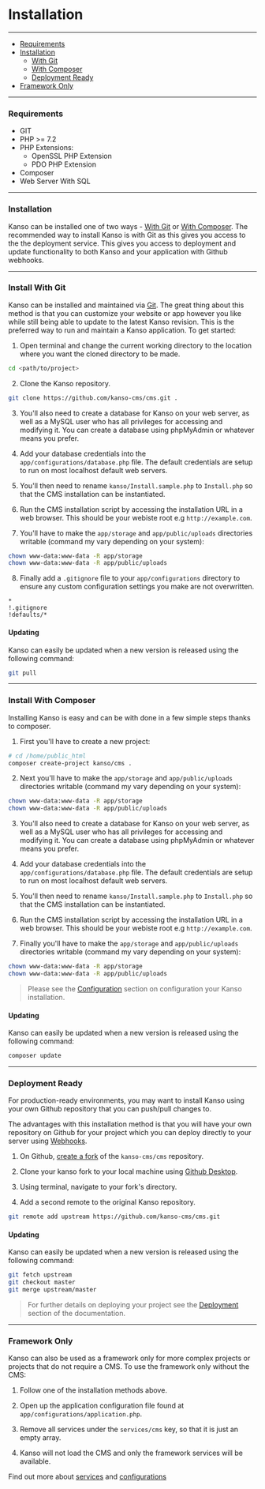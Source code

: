 # Installation

--------------------------------------------------------
* [Requirements](#requirements)
* [Installation](#Installation)
	* [With Git](#install-with-git)
	* [With Composer](#install-with-composer)
	* [Deployment Ready](#deployment-ready)
* [Framework Only](#framework-only)
--------------------------------------------------------

### Requirements

* GIT
* PHP >= 7.2
* PHP Extensions:
	* OpenSSL PHP Extension
	* PDO PHP Extension
* Composer
* Web Server With SQL

--------------------------------------------------------

### Installation
Kanso can be installed one of two ways - [With Git](#install-with-git) or [With Composer](#install-with-composer). The recommended way to install Kanso is with Git as this gives you access to the the deployment service. This gives you access to deployment and update functionality to both Kanso and your application with Github webhooks.

--------------------------------------------------------

### Install With Git
Kanso can be installed and maintained via [Git](https://git-scm.com/). The great thing about this method is that you can customize your website or app however you like while still being able to update to the latest Kanso revision. This is the preferred way to run and maintain a Kanso application. To get started:

1. Open terminal and change the current working directory to the location where you want the cloned directory to be made.

```bash
cd <path/to/project>
```

2. Clone the Kanso repository.

```bash
git clone https://github.com/kanso-cms/cms.git .
```

3. You'll also need to create a database for Kanso on your web server, as well as a MySQL user who has all privileges for accessing and modifying it. You can create a database using phpMyAdmin or whatever means you prefer.

4. Add your database credentials into the `app/configurations/database.php` file. The default credentials are setup to run on most localhost default web servers.

5. You'll then need to rename `kanso/Install.sample.php` to `Install.php` so that the CMS installation can be instantiated.

6. Run the CMS installation script by accessing the installation URL in a web browser. This should be your webiste root e.g `http://example.com`.

7. You'll have to make the `app/storage` and `app/public/uploads` directories writable (command my vary depending on your system):

```bash
chown www-data:www-data -R app/storage
chown www-data:www-data -R app/public/uploads
```

8. Finally add a `.gitignore` file to your `app/configurations` directory to ensure any custom configuration settings you make are not overwritten.

```
*
!.gitignore
!defaults/*
```

#### Updating

Kanso can easily be updated when a new version is released using the following command:

```bash
git pull
```

--------------------------------------------------------
### Install With Composer

Installing Kanso is easy and can be with done in a few simple steps thanks to composer.

1. First you'll have to create a new project:

```bash
# cd /home/public_html
composer create-project kanso/cms .
```

2. Next you'll have to make the `app/storage` and  `app/public/uploads` directories writable (command my vary depending on your system):

```bash
chown www-data:www-data -R app/storage
chown www-data:www-data -R app/public/uploads
```

3. You'll also need to create a database for Kanso on your web server, as well as a MySQL user who has all privileges for accessing and modifying it. You can create a database using phpMyAdmin or whatever means you prefer.

4. Add your database credentials into the `app/configurations/database.php` file. The default credentials are setup to run on most localhost default web servers.

5. You'll then need to rename `kanso/Install.sample.php` to `Install.php` so that the CMS installation can be instantiated.

6. Run the CMS installation script by accessing the installation URL in a web browser. This should be your webiste root e.g `http://example.com`.

7. Finally you'll have to make the `app/storage` and  `app/public/uploads` directories writable (command my vary depending on your system):

```bash
chown www-data:www-data -R app/storage
chown www-data:www-data -R app/public/uploads
```

> Please see the [Configuration](/getting-started/configuratio) section on configuration your Kanso installation.

#### Updating

Kanso can easily be updated when a new version is released using the following command:

```bash
composer update
```

--------------------------------------------------------

### Deployment Ready
For production-ready environments, you may want to install Kanso using your own Github repository that you can push/pull changes to.

The advantages with this installation method is that you will have your own repository on Github for your project which you can deploy directly to your server using [Webhooks](https://developer.github.com/webhooks/).

1. On Github, [create a fork](https://help.github.com/articles/fork-a-repo/) of the `kanso-cms/cms` repository.

2. Clone your kanso fork to your local machine using [Github Desktop](https://desktop.github.com/).

3. Using terminal, navigate to your fork's directory.

4. Add a second remote to the original Kanso repository.

```bash
git remote add upstream https://github.com/kanso-cms/cms.git
```

#### Updating

Kanso can easily be updated when a new version is released using the following command:

```bash
git fetch upstream
git checkout master
git merge upstream/master
```

> For further details on deploying your project see the [Deployment](/deployment) section of the documentation.


--------------------------------------------------------

### Framework Only
Kanso can also be used as a framework only for more complex projects or projects that do not require a CMS. To use the framework only without the CMS:

1. Follow one of the installation methods above.

2. Open up the application configuration file found at `app/configurations/application.php`.

3. Remove all services under the `services/cms` key, so that it is just an empty array.

4. Kanso will not load the CMS and only the framework services will be available.

Find out more about [services](/getting-started/services) and [configurations](/getting-started/configuration)